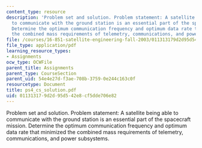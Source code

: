 ```yaml
---
content_type: resource
description: 'Problem set and solution. Problem statement: A satellite being able
  to communicate with the ground station is an essential part of the spacecraft mission.
  Determine the optimum communication frequency and optimum data rate that minimized
  the combined mass requirements of telemetry, communications, and power subsystems.'
file: /courses/16-851-satellite-engineering-fall-2003/011313179d2d95d542e8cf5dde706e82_ps4_cs_solution.pdf
file_type: application/pdf
learning_resource_types:
- Assignments
ocw_type: OCWFile
parent_title: Assignments
parent_type: CourseSection
parent_uid: 54e4e27d-f3ae-708b-3759-0e244c163c0f
resourcetype: Document
title: ps4_cs_solution.pdf
uid: 01131317-9d2d-95d5-42e8-cf5dde706e82
---
```

Problem set and solution. Problem statement: A satellite being able to communicate with the ground station is an essential part of the spacecraft mission. Determine the optimum communication frequency and optimum data rate that minimized the combined mass requirements of telemetry, communications, and power subsystems.

